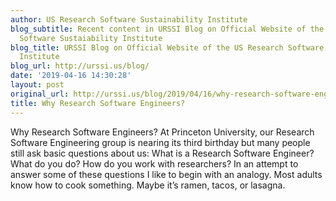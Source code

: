 ```yaml
---
author: US Research Software Sustainability Institute
blog_subtitle: Recent content in URSSI Blog on Official Website of the US Research
  Software Sustaiability Institute
blog_title: URSSI Blog on Official Website of the US Research Software Sustaiability
  Institute
blog_url: http://urssi.us/blog/
date: '2019-04-16 14:30:28'
layout: post
original_url: http://urssi.us/blog/2019/04/16/why-research-software-engineers/
title: Why Research Software Engineers?
---
```


Why Research Software Engineers? At Princeton University, our Research Software Engineering group is nearing its third birthday but many people still ask basic questions about us: What is a Research Software Engineer? What do you do? How do you work with researchers?
In an attempt to answer some of these questions I like to begin with an analogy.
Most adults know how to cook something. Maybe it’s ramen, tacos, or lasagna.